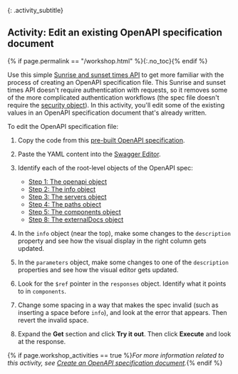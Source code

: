 {: .activity_subtitle}
## <i class="fa fa-user-circle"></i> Activity: Edit an existing OpenAPI specification document
{% if page.permalink == "/workshop.html" %}{:.no_toc}{% endif %}

Use this simple [Sunrise and sunset times API](https://sunrise-sunset.org/api) to get more familiar with the process of creating an OpenAPI specification file. This Sunrise and sunset times API doesn't require authentication with requests, so it removes some of the more complicated authentication workflows (the spec file doesn't require the [security object]({{site.rooturl}}pubapis_openapi_step6_security_object.html)). In this activity, you'll edit some of the existing values in an OpenAPI specification document that's already written.

To edit the OpenAPI specification file:

1.  Copy the code from this [pre-built OpenAPI specification](https://idratherbewriting.com/learnapidoc/assets/files/swagger-sunrise-sunset/openapi_sunrise_sunset.yml).
2.  Paste the YAML content into the [Swagger Editor](https://editor.swagger.io/).
3.  Identify each of the root-level objects of the OpenAPI spec:
    * [Step 1: The openapi object]({{site.rooturl}}pubapis_openapi_step1_openapi_object.html)
    * [Step 2: The info object]({{site.rooturl}}pubapis_openapi_step2_info_object.html)
    * [Step 3: The servers object]({{site.rooturl}}pubapis_openapi_step3_servers_object.html)
    * [Step 4: The paths object]({{site.rooturl}}pubapis_openapi_step4_paths_object.html)
    * [Step 5: The components object]({{site.rooturl}}pubapis_openapi_step5_components_object.html)
    * [Step 8: The externalDocs object]({{site.rooturl}}pubapis_openapi_step8_externaldocs_object.html)

4.  In the `info` object (near the top), make some changes to the `description` property and see how the visual display in the right column gets updated.
5.  In the `parameters` object, make some changes to one of the `description` properties and see how the visual editor gets updated.
6.  Look for the `$ref` pointer in the `responses` object. Identify what it points to in `components`.
7.  Change some spacing in a way that makes the spec invalid (such as inserting a space before `info`), and look at the error that appears. Then revert the invalid space.
8.  Expand the **Get** section and click **Try it out**. Then click **Execute** and look at the response.

{% if page.workshop_activities == true %}*For more information related to this activity, see [Create an OpenAPI specification document]({{site.rooturl}}pubapis_openapi_activity.html).*{% endif %}
